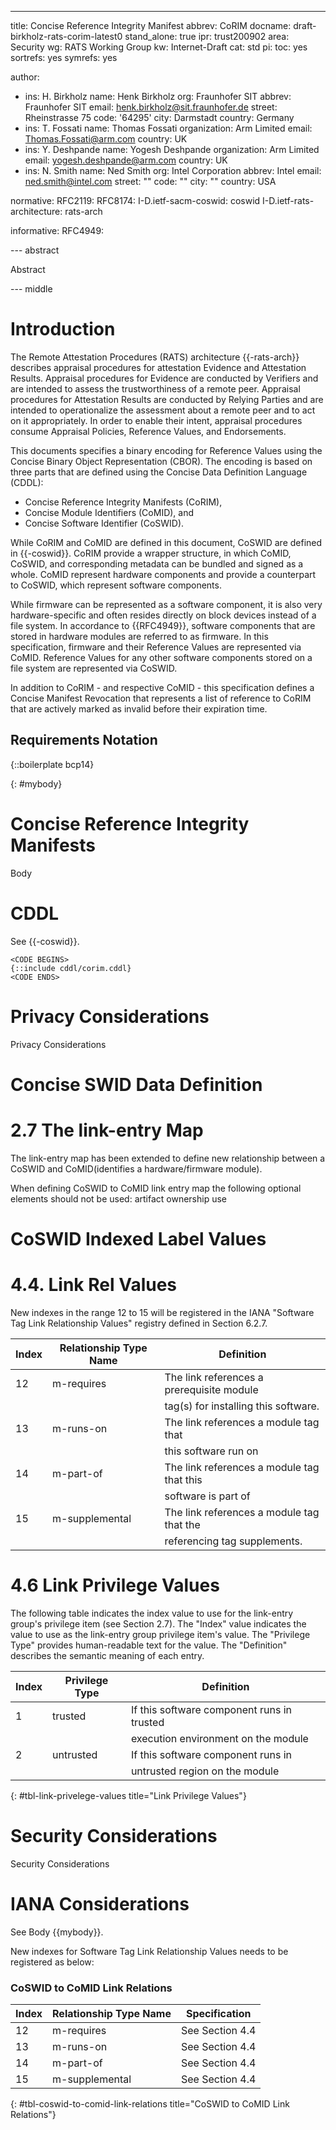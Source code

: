 ---
title: Concise Reference Integrity Manifest
abbrev: CoRIM
docname: draft-birkholz-rats-corim-latest0
stand_alone: true
ipr: trust200902
area: Security
wg: RATS Working Group
kw: Internet-Draft
cat: std
pi:
  toc: yes
  sortrefs: yes
  symrefs: yes

author:
- ins: H. Birkholz
  name: Henk Birkholz
  org: Fraunhofer SIT
  abbrev: Fraunhofer SIT
  email: henk.birkholz@sit.fraunhofer.de
  street: Rheinstrasse 75
  code: '64295'
  city: Darmstadt
  country: Germany
- ins: T. Fossati
  name: Thomas Fossati
  organization: Arm Limited
  email: Thomas.Fossati@arm.com
  country: UK
- ins: Y. Deshpande
  name: Yogesh Deshpande
  organization: Arm Limited
  email: yogesh.deshpande@arm.com
  country: UK
- ins: N. Smith
  name: Ned Smith
  org: Intel Corporation
  abbrev: Intel
  email: ned.smith@intel.com
  street: ""
  code: ""
  city: ""
  country: USA

normative:
  RFC2119:
  RFC8174:
  I-D.ietf-sacm-coswid: coswid
  I-D.ietf-rats-architecture: rats-arch

informative:
  RFC4949:

--- abstract

Abstract

--- middle

# Introduction

The Remote Attestation Procedures (RATS) architecture {{-rats-arch}} describes appraisal procedures for attestation Evidence and Attestation Results. Appraisal procedures for Evidence are conducted by Verifiers and are intended to assess the trustworthiness of a remote peer. Appraisal procedures for Attestation Results are conducted by Relying Parties and are intended to operationalize the assessment about a remote peer and to act on it appropriately. In order to enable their intent, appraisal procedures consume Appraisal Policies, Reference Values, and Endorsements.

This documents specifies a binary encoding for Reference Values using the Concise Binary Object Representation (CBOR). The encoding is based on three parts that are defined using the Concise Data Definition Language (CDDL):

* Concise Reference Integrity Manifests (CoRIM),
* Concise Module Identifiers (CoMID), and
* Concise Software Identifier (CoSWID).

While CoRIM and CoMID are defined in this document, CoSWID are defined in {{-coswid}}. CoRIM provide a wrapper structure, in which CoMID, CoSWID, and corresponding metadata can be bundled and signed as a whole. CoMID represent hardware components and provide a counterpart to CoSWID, which represent software components.

While firmware can be represented as a software component, it is also very hardware-specific and often resides directly on block devices instead of a file system. In accordance to {{RFC4949}}, software components that are stored in hardware modules are referred to as firmware. In this specification, firmware and their Reference Values are represented via CoMID. Reference Values for any other software components stored on a file system are represented via CoSWID.

In addition to CoRIM - and respective CoMID - this specification defines a Concise Manifest Revocation that represents a list of reference to CoRIM that are actively marked as invalid before their expiration time.

## Requirements Notation

{::boilerplate bcp14}

{: #mybody}
# Concise Reference Integrity Manifests



Body

# CDDL

See {{-coswid}}.

~~~~ CDDL
<CODE BEGINS>
{::include cddl/corim.cddl}
<CODE ENDS>
~~~~

# Privacy Considerations

Privacy Considerations

# Concise SWID Data Definition

# 2.7 The link-entry Map

The link-entry map has been extended to define new relationship between a CoSWID and
CoMID(identifies a hardware/firmware module).

When defining CoSWID to CoMID link entry map the following optional elements
should not be used:
 artifact
 ownership
 use

# CoSWID Indexed Label Values

# 4.4. Link Rel Values
New indexes in the range 12 to 15 will be registered in the
IANA "Software Tag Link Relationship Values" registry defined in Section 6.2.7.

 | Index | Relationship Type Name | Definition                                     |
 --------|----------------------- |--------------------------------------------|
 | 12    | m-requires             | The link references a prerequisite module  |
 |       |                        | tag(s) for installing this software.       |
 | 13    | m-runs-on              | The link references a module tag that      |
 |       |                        | this software run on                       |
 | 14    | m-part-of              | The link references a module tag that this |
 |       |                        | software is part of                        |
 | 15    | m-supplemental         | The link references a module tag that the  |
 |       |                        | referencing tag supplements.               |

# 4.6 Link Privilege Values

The following table indicates the index value to use for the link-entry
group's privilege item (see Section 2.7). The "Index" value indicates the
value to use as the link-entry group privilege item's value.
The "Privilege Type" provides human-readable text for the value.
The "Definition" describes the semantic meaning of each entry.

 | Index | Privilege Type         | Definition                                     |
 --------|----------------------- |--------------------------------------------|
 | 1     | trusted                | If this software component runs in trusted |
 |       |                        | execution environment on the module        |
 | 2     | untrusted              | If this software component runs in         |
 |       |                        | untrusted region on the module             |

{: #tbl-link-privelege-values title="Link Privilege Values"}

# Security Considerations

Security Considerations

# IANA Considerations

See Body {{mybody}}.

New indexes for Software Tag Link Relationship Values needs to be registered as below:

### CoSWID to CoMID Link Relations

 | Index | Relationship Type Name | Specification                   |
 --------|----------------------- |---------------------------------|
 | 12    | m-requires             | See Section 4.4                 |
 | 13    | m-runs-on              | See Section 4.4                 |
 | 14    | m-part-of              | See Section 4.4                 |
 | 15    | m-supplemental         | See Section 4.4                 |

{: #tbl-coswid-to-comid-link-relations title="CoSWID to CoMID Link Relations"}
